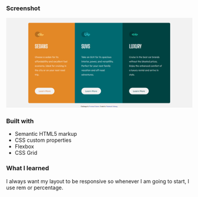### Screenshot

![](images/Screenshot.png)

### Built with

- Semantic HTML5 markup
- CSS custom properties
- Flexbox
- CSS Grid


### What I learned

I always want my layout to be responsive so whenever I am going to start, I use rem or percentage.
